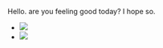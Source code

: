Hello. are you feeling good today? I hope so.
- ![](https://komarev.com/ghpvc/?trulynodejs&label=PROFILE+VIEWS)
- ![](https://img.shields.io/badge/Node.js-43853D?style=for-the-badge&logo=node-dot-js&logoColor=white)

